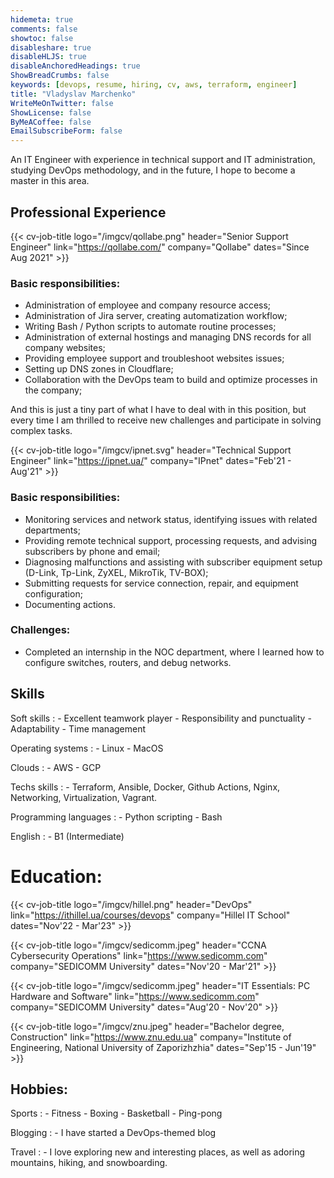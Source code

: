 ```yaml
---
hidemeta: true
comments: false
showtoc: false
disableshare: true
disableHLJS: true
disableAnchoredHeadings: true
ShowBreadCrumbs: false
keywords: [devops, resume, hiring, cv, aws, terraform, engineer]
title: "Vladyslav Marchenko"
WriteMeOnTwitter: false
ShowLicense: false
ByMeACoffee: false
EmailSubscribeForm: false
---
```


An IT Engineer with experience in technical support and IT administration, studying DevOps methodology, and in the future, I hope to become a master in this area.

## Professional Experience
{{< cv-job-title 
logo="/imgcv/qollabe.png" 
header="Senior Support Engineer" 
link="https://qollabe.com/"
company="Qollabe" 
dates="Since Aug 2021" >}}

### Basic responsibilities:
- Administration of employee and company resource access;
- Administration of Jira server, creating automatization workflow;
- Writing Bash / Python scripts to automate routine processes;
- Administration of external hostings and managing DNS records for all company websites;
- Providing employee support and troubleshoot websites issues;
- Setting up DNS zones in Cloudflare;
- Collaboration with the DevOps team to build and optimize processes in the company;

And this is just a tiny part of what I have to deal with in this position, but every time I am thrilled to receive new challenges and participate in solving complex tasks.


{{< cv-job-title 
logo="/imgcv/ipnet.svg" 
header="Technical Support Engineer" 
link="https://ipnet.ua/"
company="IPnet" 
dates="Feb'21 - Aug'21" >}}

### Basic responsibilities:
- Monitoring services and network status, identifying issues with related departments;
- Providing remote technical support, processing requests, and advising subscribers by phone and email;
- Diagnosing malfunctions and assisting with subscriber equipment setup (D-Link, Tp-Link, ZyXEL, MikroTik, TV-BOX);
- Submitting requests for service connection, repair, and equipment configuration;
- Documenting actions.

### Challenges:

- Completed an internship in the NOC department, where I learned how to configure switches, routers, and debug networks.

## Skills
Soft skills
:   - Excellent teamwork player
    - Responsibility and punctuality
    - Adaptability
    - Time management

Operating systems
:   - Linux
    - MacOS

Clouds
:   - AWS
    - GCP

Techs skills
:   - Terraform, Ansible, Docker, Github Actions, Nginx,\
    Networking, Virtualization, Vagrant.

Programming languages
:   - Python scripting
    - Bash

English
:   - B1 (Intermediate)

# Education:

{{< cv-job-title 
logo="/imgcv/hillel.png" 
header="DevOps" 
link="https://ithillel.ua/courses/devops"
company="Hillel IT School" 
dates="Nov'22 - Mar'23" >}}

{{< cv-job-title 
logo="/imgcv/sedicomm.jpeg" 
header="CCNA Cybersecurity Operations" 
link="https://www.sedicomm.com"
company="SEDICOMM University" 
dates="Nov'20 - Mar'21" >}}

{{< cv-job-title 
logo="/imgcv/sedicomm.jpeg" 
header="IT Essentials: PC Hardware and Software" 
link="https://www.sedicomm.com"
company="SEDICOMM University" 
dates="Aug'20 - Nov'20" >}}

{{< cv-job-title 
logo="/imgcv/znu.jpeg" 
header="Bachelor degree, Construction" 
link="https://www.znu.edu.ua"
company="Institute of Engineering, National University of Zaporizhzhia" 
dates="Sep'15 - Jun'19" >}}

## Hobbies:

Sports
:   - Fitness
    - Boxing
    - Basketball
    - Ping-pong

Blogging
:   - I have started a DevOps-themed blog

Travel
:   - I love exploring new and interesting places, as well as adoring mountains, hiking, and snowboarding.

    

